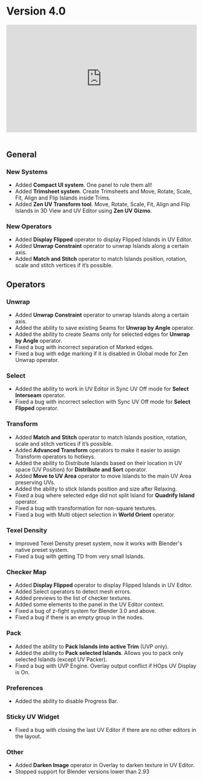 # Version 4.0

<div style="position: relative; width: 100%; height: 0; padding-bottom: 56.25%;">
<iframe src="https://www.youtube.com/embed/f9meGzMGx2k" style="position: absolute; top: 0; left: 0; width: 100%; height: 100%;" allowfullscreen="" seamless="" frameborder="0"></iframe>
</div>
<br>


## General

### New Systems
- Added **Compact UI system**. One panel to rule them all! 
- Added **Trimsheet system**. Create Trimsheets and Move, Rotate, Scale, Fit, Align and Flip Islands inside Trims.
- Added **Zen UV Transform tool**. Move, Rotate, Scale, Fit, Align and Flip Islands in 3D View and UV Editor using **Zen UV Gizmo**.

### New Operators
- Added **Display Flipped** operator to display Flipped Islands in UV Editor.
- Added **Unwrap Constraint** operator to unwrap Islands along a certain axis.
- Added **Match and Stitch** operator to match Islands position, rotation, scale and stitch vertices if it’s possible.

## Operators

### Unwrap
- Added **Unwrap Constraint** operator to unwrap Islands along a certain axis. 
- Added the ability to save existing Seams for **Unwrap by Angle** operator.
- Added the ability to create Seams only for selected edges for **Unwrap by Angle** operator.
- Fixed a bug with incorrect separation of Marked edges.
- Fixed a bug with edge marking if it is disabled in Global mode for Zen Unwrap operator.

### Select
- Added the ability to work in UV Editor in Sync UV Off mode for **Select Interseam** operator.
- Fixed a bug with incorrect selection with Sync UV Off mode for **Select Flipped** operator.

### Transform
- Added **Match and Stitch** operator to match Islands position, rotation, scale and stitch vertices if it’s possible.
- Added **Advanced Transform** operators to make it easier to assign Transform operators to hotkeys.
- Added the ability to Distribute Islands based on their location in UV space (UV Position) for **Distribute and Sort** operator.
- Added **Move to UV Area** operator to move Islands to the main UV Area preserving UVs.
- Added the ability to stick Islands position and size after Relaxing.
- Fixed a bug where selected edge did not split Island for **Quadrify Island** operator.
- Fixed a bug with transformation for non-square textures.
- Fixed a bug with Multi object selection in **World Orient** operator.

### Texel Density
- Improved Texel Density preset system, now it works with Blender's native preset system.
- Fixed a bug with getting TD from very small Islands.

### Checker Map
- Added **Display Flipped** operator to display Flipped Islands in UV Editor.
- Added Select operators to detect mesh errors.
- Added previews to the list of checker textures.
- Added some elements to the panel in the UV Editor context.
- Fixed a bug of z-fight system for Blender 3.0 and above.
- Fixed a bug if there is an empty group in the nodes.

### Pack
- Added the ability to **Pack Islands into active Trim** (UVP only).
- Added the ability to **Pack selected Islands**. Allows you to pack only selected Islands (except UV Packer).
- Fixed a bug with UVP Engine. Overlay output conflict if HOps UV Display is On.

### Preferences
- Added the ability to disable Progress Bar.

### Sticky UV Widget
- Fixed a bug with closing the last UV Editor if there are no other editors in the layout.

### Other
- Added **Darken Image** operator in Overlay to darken texture in UV Editor.
- Stopped support for Blender versions lower than 2.93